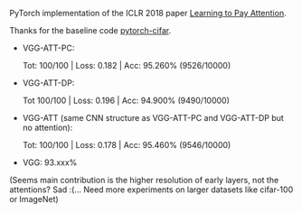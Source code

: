 PyTorch implementation of the ICLR 2018 paper [Learning to Pay Attention](https://openreview.net/forum?id=HyzbhfWRW).

Thanks for the baseline code [pytorch-cifar](https://github.com/kuangliu/pytorch-cifar).

- VGG-ATT-PC:

  Tot: 100/100 | Loss: 0.182 | Acc: 95.260% (9526/10000)

- VGG-ATT-DP:

  Tot 100/100 | Loss: 0.196 | Acc: 94.900% (9490/10000)

- VGG-ATT (same CNN structure as VGG-ATT-PC and VGG-ATT-DP but no attention):

  Tot: 100/100 | Loss: 0.178 | Acc: 95.460% (9546/10000)

- VGG: 93.xxx%

(Seems main contribution is the higher resolution of early layers, not the attentions? Sad :(... Need more experiments on larger datasets like cifar-100 or ImageNet)


